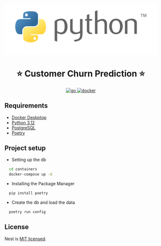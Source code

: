 <p align="center">
  <a href="https://www.python.org/" target="_blank">
    <img src="public/img/project_banner.png" width="512" alt="Python Banner" />
  </a>
</p>

<h1 align="center">⭐ Customer Churn Prediction ⭐</h1>

<p align="center">
  
</p>

<p align="center">
  <a href="https://www.python.org/" target="_blank">
    <img src="https://img.shields.io/badge/python-3.12.x-green.svg" alt="go"/>
  </a>
  <a href="https://www.docker.com/">
    <img src="https://img.shields.io/badge/Dockerized 🐳_-blue.svg" alt="docker"/>
  </a>
</p>

## Requirements

- [Docker Deskptop](https://www.docker.com/products/docker-desktop/)
- [Python 3.12](https://www.python.org/)
- [PostgreSQL](https://www.postgresql.org/)
- [Poetry](https://python-poetry.org/)

## Project setup

- Setting up the db

```bash
  cd containers
  docker-compose up -d 
```

- Installing the Package Manager

```bash
  pip install poetry
```

- Create the db and load the data

```bash
  poetry run config
```

## License

Nest is [MIT licensed](https://github.com/nestjs/nest/blob/master/LICENSE).